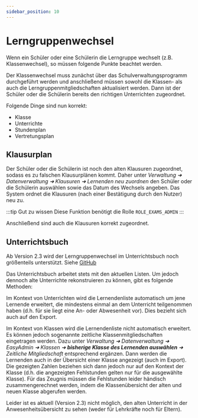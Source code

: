 ```yaml
---
sidebar_position: 10
---
```


# Lerngruppenwechsel

Wenn ein Schüler oder eine Schülerin die Lerngruppe wechselt (z.B. Klassenwechsel), so müssen folgende Punkte beachtet werden.

Der Klassenwechsel muss zunächst über das Schulverwaltungsprogramm durchgeführt werden und anschließend müssen sowohl die
Klassen- als auch die Lerngruppenmitgliedschaften aktualisiert werden. Dann ist der Schüler oder die Schülerin bereits
den richtigen Unterrichten zugeordnet.

Folgende Dinge sind nun korrekt:

* Klasse
* Unterrichte
* Stundenplan
* Vertretungsplan

## Klausurplan

Der Schüler oder die Schülerin ist noch den alten Klausuren zugeordnet, sodass es zu falschen Klausurplänen kommt. Daher
unter *Verwaltung ➜ Datenverwaltung ➜ Klausuren ➜ Lernenden neu zuordnen* den Schüler oder die Schülerin auswählen sowie das Datum des
Wechsels angeben. Das System ordnet die Klausuren (nach einer Bestätigung durch den Nutzer) neu zu.

:::tip Gut zu wissen
Diese Funktion benötigt die Rolle `ROLE_EXAMS_ADMIN`
:::

Anschließend sind auch die Klausuren korrekt zugeordnet.

## Unterrichtsbuch

Ab Version 2.3 wird der Lerngruppenwechsel im Unterrichtsbuch noch größenteils unterstützt. Siehe [GitHub](https://github.com/SchulIT/icc/issues/403)

Das Unterrichtsbuch arbeitet stets mit den aktuellen Listen. Um jedoch dennoch alte Unterrichte rekonstruieren zu können,
gibt es folgende Methoden:

Im Kontext von Unterrichten wird die Lernendenliste automatisch um jene Lernende erweitert, die mindestens einmal an dem Unterricht 
teilgenommen haben (d.h. für sie liegt eine An- oder Abwesenheit vor). Dies bezieht sich auch auf den Export.

Im Kontext von Klassen wird die Lernendenliste nicht automatisch erweitert. Es können jedoch sogenannte zeitliche Klassenmitgliedschaften
eingetragen werden. Dazu unter *Verwaltung ➜ Datenverwaltung ➜ EasyAdmin ➜ Klassen ➜ **bisherige Klasse des Lernenden auswählen** ➜ Zeitliche Mitgliedschaft*
entsprechend ergänzen. Dann werden die Lernenden auch in der Übersicht einer Klasse angezeigt (auch im Export). Die gezeigten
Zahlen beziehen sich dann jedoch nur auf den Kontext der Klasse (d.h. die angezeigten Fehlstunden gelten nur für die ausgewählte Klasse).
Für das Zeugnis müssen die Fehlstunden leider händisch zusammengerechnet werden, indem die Klassenübersicht der alten und neuen Klasse 
abgerufen werden.

Leider ist es aktuell (Version 2.3) nicht möglich, den alten Unterricht in der Anwesenheitsübersicht zu sehen (weder für
Lehrkräfte noch für Eltern). 
